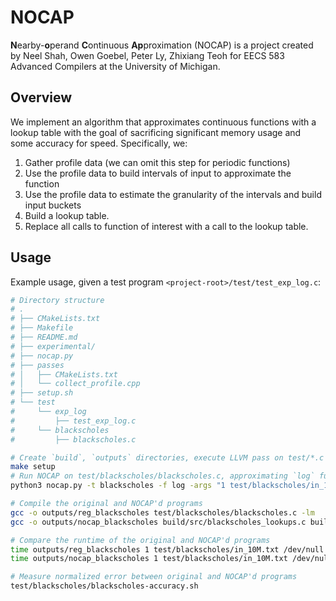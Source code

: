 # NOCAP
**N**earby-**o**perand **C**ontinuous **Ap**proximation (NOCAP) is a project created by Neel Shah, Owen Goebel, Peter Ly, Zhixiang Teoh for EECS 583 Advanced Compilers at the University of Michigan.

## Overview

We implement an algorithm that approximates continuous functions with a lookup table with the goal of sacrificing significant memory usage and some accuracy for speed. Specifically, we:
1. Gather profile data (we can omit this step for periodic functions)
2. Use the profile data to build intervals of input to approximate the function
3. Use the profile data to estimate the granularity of the intervals and build input buckets
4. Build a lookup table.
5. Replace all calls to function of interest with a call to the lookup table.

## Usage

Example usage, given a test program `<project-root>/test/test_exp_log.c`:


```sh
# Directory structure
# .
# ├── CMakeLists.txt
# ├── Makefile
# ├── README.md
# ├── experimental/
# ├── nocap.py
# ├── passes
# │   ├── CMakeLists.txt
# │   └── collect_profile.cpp
# ├── setup.sh
# └── test
#     └── exp_log
#         ├── test_exp_log.c
#     └── blackscholes
#         ├── blackscholes.c

# Create `build`, `outputs` directories, execute LLVM pass on test/*.c
make setup
# Run NOCAP on test/blackscholes/blackscholes.c, approximating `log` functions
python3 nocap.py -t blackscholes -f log -args "1 test/blackscholes/in_10M.txt /dev/null" -b build

# Compile the original and NOCAP'd programs
gcc -o outputs/reg_blackscholes test/blackscholes/blackscholes.c -lm
gcc -o outputs/nocap_blackscholes build/src/blackscholes_lookups.c build/src/nocap_log.c -lm

# Compare the runtime of the original and NOCAP'd programs
time outputs/reg_blackscholes 1 test/blackscholes/in_10M.txt /dev/null
time outputs/nocap_blackscholes 1 test/blackscholes/in_10M.txt /dev/null

# Measure normalized error between original and NOCAP'd programs
test/blackscholes/blackscholes-accuracy.sh
```
